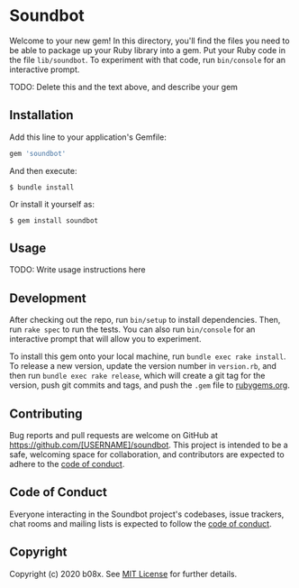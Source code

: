 # Soundbot

Welcome to your new gem! In this directory, you'll find the files you need to be able to package up your Ruby library into a gem. Put your Ruby code in the file `lib/soundbot`. To experiment with that code, run `bin/console` for an interactive prompt.

TODO: Delete this and the text above, and describe your gem

## Installation

Add this line to your application's Gemfile:

```ruby
gem 'soundbot'
```

And then execute:

    $ bundle install

Or install it yourself as:

    $ gem install soundbot

## Usage

TODO: Write usage instructions here

## Development

After checking out the repo, run `bin/setup` to install dependencies. Then, run `rake spec` to run the tests. You can also run `bin/console` for an interactive prompt that will allow you to experiment.

To install this gem onto your local machine, run `bundle exec rake install`. To release a new version, update the version number in `version.rb`, and then run `bundle exec rake release`, which will create a git tag for the version, push git commits and tags, and push the `.gem` file to [rubygems.org](https://rubygems.org).

## Contributing

Bug reports and pull requests are welcome on GitHub at https://github.com/[USERNAME]/soundbot. This project is intended to be a safe, welcoming space for collaboration, and contributors are expected to adhere to the [code of conduct](https://github.com/[USERNAME]/soundbot/blob/master/CODE_OF_CONDUCT.md).


## Code of Conduct

Everyone interacting in the Soundbot project's codebases, issue trackers, chat rooms and mailing lists is expected to follow the [code of conduct](https://github.com/[USERNAME]/soundbot/blob/master/CODE_OF_CONDUCT.md).

## Copyright

Copyright (c) 2020 b08x. See [MIT License](LICENSE.txt) for further details.